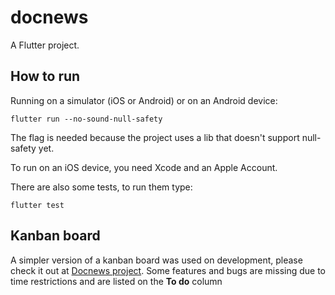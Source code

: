 # docnews

A Flutter project.

## How to run

Running on a simulator (iOS or Android) or on an Android device:

```
flutter run --no-sound-null-safety
```
The flag is needed because the project uses a lib that doesn't support null-safety yet.

To run on an iOS device, you need Xcode and an Apple Account.

There are also some tests, to run them type:

```
flutter test
```

## Kanban board

A simpler version of a kanban board was used on development, please check it out at [Docnews project](https://github.com/julianapinheiro/docnews/projects/1).
Some features and bugs are missing due to time restrictions and are listed on the **To do** column
